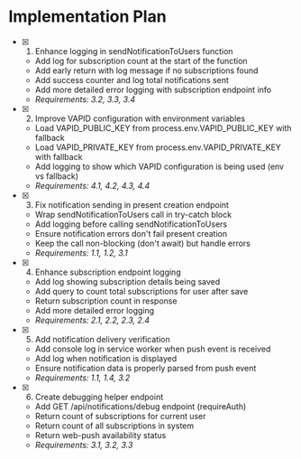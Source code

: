 # Implementation Plan

- [x] 1. Enhance logging in sendNotificationToUsers function






  - Add log for subscription count at the start of the function
  - Add early return with log message if no subscriptions found
  - Add success counter and log total notifications sent
  - Add more detailed error logging with subscription endpoint info
  - _Requirements: 3.2, 3.3, 3.4_

- [x] 2. Improve VAPID configuration with environment variables


  - Load VAPID_PUBLIC_KEY from process.env.VAPID_PUBLIC_KEY with fallback
  - Load VAPID_PRIVATE_KEY from process.env.VAPID_PRIVATE_KEY with fallback
  - Add logging to show which VAPID configuration is being used (env vs fallback)
  - _Requirements: 4.1, 4.2, 4.3, 4.4_

- [x] 3. Fix notification sending in present creation endpoint


  - Wrap sendNotificationToUsers call in try-catch block
  - Add logging before calling sendNotificationToUsers
  - Ensure notification errors don't fail present creation
  - Keep the call non-blocking (don't await) but handle errors
  - _Requirements: 1.1, 1.2, 3.1_

- [x] 4. Enhance subscription endpoint logging


  - Add log showing subscription details being saved
  - Add query to count total subscriptions for user after save
  - Return subscription count in response
  - Add more detailed error logging
  - _Requirements: 2.1, 2.2, 2.3, 2.4_

- [x] 5. Add notification delivery verification


  - Add console log in service worker when push event is received
  - Add log when notification is displayed
  - Ensure notification data is properly parsed from push event
  - _Requirements: 1.1, 1.4, 3.2_

- [x] 6. Create debugging helper endpoint


  - Add GET /api/notifications/debug endpoint (requireAuth)
  - Return count of subscriptions for current user
  - Return count of all subscriptions in system
  - Return web-push availability status
  - _Requirements: 3.1, 3.2, 3.3_
